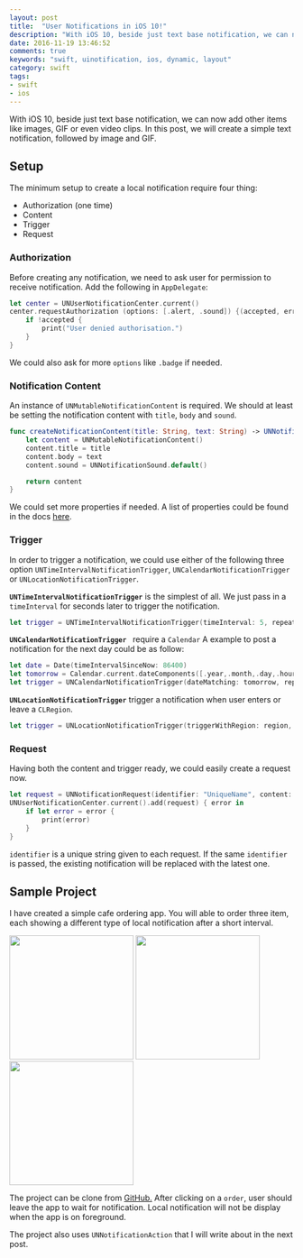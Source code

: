 ```yaml
---
layout: post
title:  "User Notifications in iOS 10!"
description: "With iOS 10, beside just text base notification, we can now add other items like images, GIF or even video clips. In this post, we will create a simple text notification, followed by image and GIF."
date: 2016-11-19 13:46:52
comments: true
keywords: "swift, uinotification, ios, dynamic, layout"
category: swift
tags:
- swift
- ios
---
```

With iOS 10, beside just text base notification, we can now add other items like images, GIF or even video clips. In this post, we will create a simple text notification, followed by image and GIF.


## Setup
The minimum setup to create a local notification require four thing:

- Authorization (one time)
- Content
- Trigger
- Request

### Authorization
Before creating any notification, we need to ask user for permission to receive notification. Add the following in `AppDelegate`:

```swift
let center = UNUserNotificationCenter.current()
center.requestAuthorization (options: [.alert, .sound]) {(accepted, error) in
    if !accepted {
        print("User denied authorisation.")
    }
}
```
We could also ask for more `options` like `.badge` if needed.


### Notification Content
An instance of `UNMutableNotificationContent` is required. We should at least be  setting the notification content with `title`, `body` and `sound`.

```swift
func createNotificationContent(title: String, text: String) -> UNNotificationContent {
    let content = UNMutableNotificationContent()
    content.title = title
    content.body = text
    content.sound = UNNotificationSound.default()

    return content
}
```
We could set more properties if needed. A list of properties could be found in the docs [here](https://developer.apple.com/reference/usernotifications/unmutablenotificationcontent).

### Trigger
In order to trigger a notification, we could use either of the following three option `UNTimeIntervalNotificationTrigger`, `UNCalendarNotificationTrigger` or `UNLocationNotificationTrigger`.

**`UNTimeIntervalNotificationTrigger`** is the simplest of all. We just pass in a `timeInterval` for seconds later to trigger the notification.

```swift
let trigger = UNTimeIntervalNotificationTrigger(timeInterval: 5, repeats: false)
```

**`UNCalendarNotificationTrigger `** require a `Calendar` A example to post a notification for the next day could be as follow:

```swift
let date = Date(timeIntervalSinceNow: 86400)
let tomorrow = Calendar.current.dateComponents([.year,.month,.day,.hour,.minute,.second,], from: date)
let trigger = UNCalendarNotificationTrigger(dateMatching: tomorrow, repeats: false)
```

**`UNLocationNotificationTrigger`** trigger a notification when user enters or leave a `CLRegion`.

```swift
let trigger = UNLocationNotificationTrigger(triggerWithRegion: region, repeats:false)
```

### Request
Having both the content and trigger ready, we could easily create a request now.

```swift
let request = UNNotificationRequest(identifier: "UniqueName", content: content, trigger: trigger)
UNUserNotificationCenter.current().add(request) { error in
    if let error = error {
        print(error)
    }
}
```
`identifier` is a unique string given to each request. If the same `identifier` is passed, the existing notification will be replaced with the latest one.

## Sample Project
I have created a simple cafe ordering app. You will able to order three item, each showing a different type of local notification after a short interval.

<img src="https://project-zeta.s3-ap-southeast-1.amazonaws.com/post/2/menu.png" width="220">
<img src="https://project-zeta.s3-ap-southeast-1.amazonaws.com/post/2/notification_image.png" width="220">
<img src="https://project-zeta.s3-ap-southeast-1.amazonaws.com/post/2/notification_force_touch.png" width="220">

The project can be clone from [GitHub.](https://github.com/Zaccc123/cafe) After clicking on a `order`, user should leave the app to wait for notification. Local notification will not be display when the app is on foreground.

The project also uses `UNNotificationAction` that I will write about in the next post.
